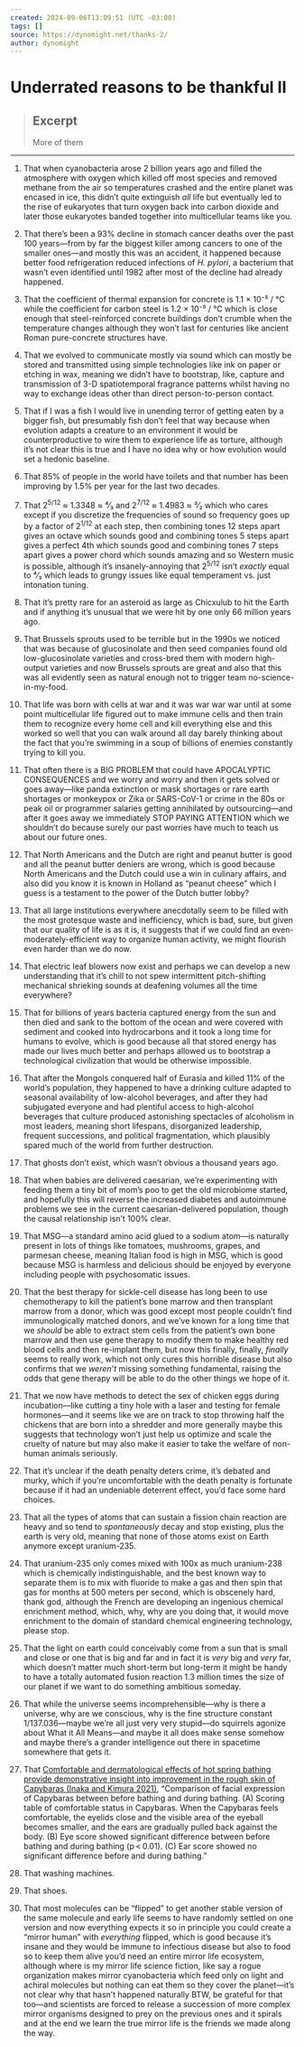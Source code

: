 ```yaml
---
created: 2024-09-06T13:09:51 (UTC -03:00)
tags: []
source: https://dynomight.net/thanks-2/
author: dynomight
---
```


# Underrated reasons to be thankful II

> ## Excerpt
> More of them

---
1.  That when cyanobacteria arose 2 billion years ago and filled the atmosphere with oxygen which killed off most species and removed methane from the air so temperatures crashed and the entire planet was encased in ice, this didn’t quite extinguish _all_ life but eventually led to the rise of eukaryotes that turn oxygen back into carbon dioxide and later those eukaryotes banded together into multicellular teams like you.
    
2.  That there’s been a 93% decline in stomach cancer deaths over the past 100 years—from by far the biggest killer among cancers to one of the smaller ones—and mostly this was an accident, it happened because better food refrigeration reduced infections of _H. pylori_, a bacterium that wasn’t even identified until 1982 after most of the decline had already happened.
    
3.  That the coefficient of thermal expansion for concrete is 1.1 × 10⁻⁵ / °C while the coefficient for carbon steel is 1.2 × 10⁻⁵ / °C which is close enough that steel-reinforced concrete buildings don’t crumble when the temperature changes although they won’t last for centuries like ancient Roman pure-concrete structures have.
    
4.  That we evolved to communicate mostly via sound which can mostly be stored and transmitted using simple technologies like ink on paper or etching in wax, meaning we didn’t have to bootstrap, like, capture and transmission of 3-D spatiotemporal fragrance patterns whilst having no way to exchange ideas other than direct person-to-person contact.
    
5.  That if I was a fish I would live in unending terror of getting eaten by a bigger fish, but presumably fish don’t feel that way because when evolution adapts a creature to an environment it would be counterproductive to wire them to experience life as torture, although it’s not clear this is true and I have no idea why or how evolution would set a hedonic baseline.
    
6.  That 85% of people in the world have toilets and that number has been improving by 1.5% per year for the last two decades.
    
7.  That 2<sup>5/12</sup> ≈ 1.3348 ≈ ⁴⁄₃ and 2<sup>7/12</sup> ≈ 1.4983 ≈ ³⁄₂ which who cares except if you discretize the frequencies of sound so frequency goes up by a factor of 2<sup>1/12</sup> at each step, then combining tones 12 steps apart gives an octave which sounds good and combining tones 5 steps apart gives a perfect 4th which sounds good and combining tones 7 steps apart gives a power chord which sounds amazing and so Western music is possible, although it’s insanely-annoying that 2<sup>5/12</sup> isn’t _exactly_ equal to ⁴⁄₃ which leads to grungy issues like equal temperament vs. just intonation tuning.
    
8.  That it’s pretty rare for an asteroid as large as Chicxulub to hit the Earth and if anything it’s unusual that we were hit by one only 66 million years ago.
    
9.  That Brussels sprouts used to be terrible but in the 1990s we noticed that was because of glucosinolate and then seed companies found old low-glucosinolate varieties and cross-bred them with modern high-output varieties and now Brussels sprouts are great and also that this was all evidently seen as natural enough not to trigger team no-science-in-my-food.
    
10.  That life was born with cells at war and it was war war war until at some point multicellular life figured out to make immune cells and then train them to recognize every home cell and kill everything else and this worked so well that you can walk around all day barely thinking about the fact that you’re swimming in a soup of billions of enemies constantly trying to kill you.
    
11.  That often there is a BIG PROBLEM that could have APOCALYPTIC CONSEQUENCES and we worry and worry and then it gets solved or goes away—like panda extinction or mask shortages or rare earth shortages or monkeypox or Zika or SARS-CoV-1 or crime in the 80s or peak oil or programmer salaries getting annihilated by outsourcing—and after it goes away we immediately STOP PAYING ATTENTION which we shouldn’t do because surely our past worries have much to teach us about our future ones.
    
12.  That North Americans and the Dutch are right and peanut butter is good and all the peanut butter deniers are wrong, which is good because North Americans and the Dutch could use a win in culinary affairs, and also did you know it is known in Holland as “peanut cheese” which I guess is a testament to the power of the Dutch butter lobby?
    
13.  That all large institutions everywhere anecdotally seem to be filled with the most grotesque waste and inefficiency, which is bad, sure, but given that our quality of life is as it is, it suggests that if we could find an even-moderately-efficient way to organize human activity, we might flourish even harder than we do now.
    
14.  That electric leaf blowers now exist and perhaps we can develop a new understanding that it’s chill to not spew intermittent pitch-shifting mechanical shrieking sounds at deafening volumes all the time everywhere?
    
15.  That for billions of years bacteria captured energy from the sun and then died and sank to the bottom of the ocean and were covered with sediment and cooked into hydrocarbons and it took a long time for humans to evolve, which is good because all that stored energy has made our lives much better and perhaps allowed us to bootstrap a technological civilization that would be otherwise impossible.
    
16.  That after the Mongols conquered half of Eurasia and killed 11% of the world’s population, they happened to have a drinking culture adapted to seasonal availability of low-alcohol beverages, and after they had subjugated everyone and had plentiful access to high-alcohol beverages that culture produced astonishing spectacles of alcoholism in most leaders, meaning short lifespans, disorganized leadership, frequent successions, and political fragmentation, which plausibly spared much of the world from further destruction.
    
17.  That ghosts don’t exist, which wasn’t obvious a thousand years ago.
    
18.  That when babies are delivered caesarian, we’re experimenting with feeding them a tiny bit of mom’s poo to get the old microbiome started, and hopefully this will reverse the increased diabetes and autoimmune problems we see in the current caesarian-delivered population, though the causal relationship isn’t 100% clear.
    
19.  That MSG—a standard amino acid glued to a sodium atom—is naturally present in lots of things like tomatoes, mushrooms, grapes, and parmesan cheese, meaning Italian food is high in MSG, which is good because MSG is harmless and delicious should be enjoyed by everyone including people with psychosomatic issues.
    
20.  That the best therapy for sickle-cell disease has long been to use chemotherapy to kill the patient’s bone marrow and then transplant marrow from a donor, which was good except most people couldn’t find immunologically matched donors, and we’ve known for a long time that we _should_ be able to extract stem cells from the patient’s own bone marrow and then use gene therapy to modify them to make healthy red blood cells and then re-implant them, but now this finally, finally, _finally_ seems to really work, which not only cures this horrible disease but also confirms that we _weren’t_ missing something fundamental, raising the odds that gene therapy will be able to do the other things we hope of it.
    
21.  That we now have methods to detect the sex of chicken eggs during incubation—like cutting a tiny hole with a laser and testing for female hormones—and it seems like we are on track to stop throwing half the chickens that are born into a shredder and more generally maybe this suggests that technology won’t just help us optimize and scale the cruelty of nature but may also make it easier to take the welfare of non-human animals seriously.
    
22.  That it’s unclear if the death penalty deters crime, it’s debated and murky, which if you’re uncomfortable with the death penalty is fortunate because if it had an undeniable deterrent effect, you’d face some hard choices.
    
23.  That all the types of atoms that can sustain a fission chain reaction are heavy and so tend to _spontaneously_ decay and stop existing, plus the earth is very old, meaning that none of those atoms exist on Earth anymore except uranium-235.
    
24.  That uranium-235 only comes mixed with 100x as much uranium-238 which is chemically indistinguishable, and the best known way to separate them is to mix with fluoride to make a gas and then spin that gas for months at 500 meters per second, which is obscenely hard, thank god, although the French are developing an ingenious chemical enrichment method, which, why, why are you doing that, it would move enrichment to the domain of standard chemical engineering technology, please stop.
    
25.  That the light on earth could conceivably come from a sun that is small and close or one that is big and far and in fact it is _very_ big and _very_ far, which doesn’t matter much short-term but long-term it might be handy to have a totally automated fusion reaction 1.3 million times the size of our planet if we want to do something ambitious someday.
    
26.  That while the universe seems incomprehensible—why is there a universe, why are we conscious, why is the fine structure constant 1/137.036—maybe we’re all just very very stupid—do squirrels agonize about What it All Means—and maybe it all does make sense somehow and maybe there’s a grander intelligence out there in spacetime somewhere that gets it.
    
27.  That [Comfortable and dermatological effects of hot spring bathing provide demonstrative insight into improvement in the rough skin of Capybaras (Inaka and Kimura 2021)](https://doi.org/10.1038%2Fs41598-021-03102-4), “Comparison of facial expression of Capybaras between before bathing and during bathing. (A) Scoring table of comfortable status in Capybaras. When the Capybaras feels comfortable, the eyelids close and the visible area of the eyeball becomes smaller, and the ears are gradually pulled back against the body. (B) Eye score showed significant difference between before bathing and during bathing (p < 0.01). (C) Ear score showed no significant difference before and during bathing.”
    
28.  That washing machines.
    
29.  That shoes.
    
30.  That most molecules can be “flipped” to get another stable version of the same molecule and early life seems to have randomly settled on one version and now everything expects it so in principle you could create a “mirror human” with _everything_ flipped, which is good because it’s insane and they would be immune to infectious disease but also to food so to keep them alive you’d need an entire mirror life ecosystem, although where is my mirror life science fiction, like say a rogue organization makes mirror cyanobacteria which feed only on light and achiral molecules but nothing can eat them so they cover the planet—it’s not clear why that hasn’t happened naturally BTW, be grateful for that too—and scientists are forced to release a succession of more complex mirror organisms designed to prey on the previous ones and it spirals and at the end we learn the true mirror life is the friends we made along the way.
